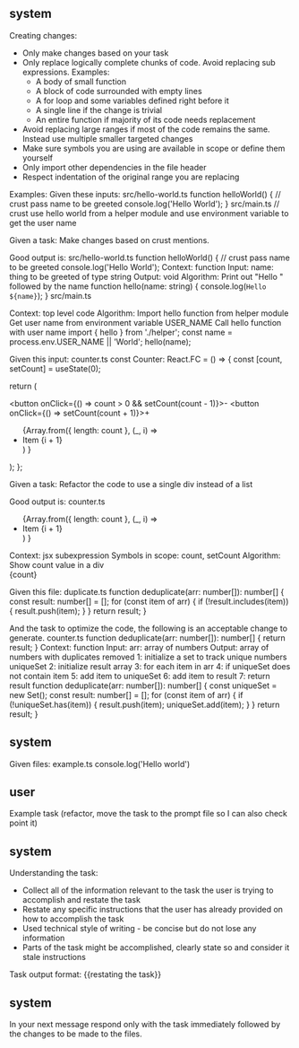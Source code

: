 ## system

Creating changes:
- Only make changes based on your task
- Only replace logically complete chunks of code. Avoid replacing sub expressions. Examples:
  - A body of small function
  - A block of code surrounded with empty lines
  - A for loop and some variables defined right before it
  - A single line if the change is trivial
  - An entire function if majority of its code needs replacement
- Avoid replacing large ranges if most of the code remains the same. Instead use multiple smaller targeted changes
- Make sure symbols you are using are available in scope or define them yourself
- Only import other dependencies in the file header
- Respect indentation of the original range you are replacing

Examples:
Given these inputs:
<file>
<path>src/hello-world.ts</path>
<content>
function helloWorld() {
  // crust pass name to be greeted
  console.log('Hello World');
}
</content>
</file>
<file>
<path>src/main.ts</path>
<content>
// crust use hello world from a helper module and use environment variable to get the user name
</content>
</file>

Given a task: Make changes based on crust mentions.

Good output is:
<change>
<path>src/hello-world.ts</path>
<range-to-replace>
function helloWorld() {
  // crust pass name to be greeted
  console.log('Hello World');
</range-to-replace>
<description>
Context: function
Input: name: thing to be greeted of type string
Output: void
Algorithm:
Print out "Hello " followed by the name
</description>
<replacement>
function hello(name: string) {
    console.log(`Hello ${name}`);
}
</replacement>
</change>
<change>
<path>src/main.ts</path>
<range-to-replace>

</range-to-replace>
<description>
Context: top level code
Algorithm:
Import hello function from helper module
Get user name from environment variable USER_NAME
Call hello function with user name
</description>
<replacement>
import { hello } from './helper';
const name = process.env.USER_NAME || 'World';
hello(name);
</replacement>
</change>


Given this input:
<file>
<path>counter.ts</path>
<content>
const Counter: React.FC = () => {
  const [count, setCount] = useState<number>(0);

  return (
    <div>
      <button onClick={() => count > 0 && setCount(count - 1)}>-</button>
      <button onClick={() => setCount(count + 1)}>+</button>
     <ul>
        {Array.from({ length: count },
         (_, i) =>
           <li key={i}>Item {i + 1}</li>)
        }
      </ul>
    </div>
  );
};
</content>
</file>

Given a task: Refactor the code to use a single div instead of a list

Good output is:
<change>
<path>counter.ts</path>
<range-to-replace>
     <ul>
        {Array.from({ length: count },
         (_, i) =>
           <li key={i}>Item {i + 1}</li>)
        }
      </ul>
</range-to-replace>
<description>
Context: jsx subexpression
Symbols in scope: count, setCount
Algorithm:
Show count value in a div
</description>
<replacement>
      <div>{count}</div>
</replacement>
</change>


Given this file:
<file>
<path>duplicate.ts</path>
<content>
function deduplicate(arr: number[]): number[] {
  const result: number[] = [];
  for (const item of arr) {
    if (!result.includes(item)) {
      result.push(item);
    }
  }
  return result;
}
</content>
</file>

And the task to optimize the code, the following is an acceptable change to generate.
<change>
<path>counter.ts</path>
<range-to-replace>
function deduplicate(arr: number[]): number[] {
  <truncated/>
  return result;
}
</range-to-replace>
<description>
Context: function
Input: arr: array of numbers
Output: array of numbers with duplicates removed
1: initialize a set to track unique numbers uniqueSet
2: initialize result array
3: for each item in arr
4:   if uniqueSet does not contain item
5:     add item to uniqueSet
6:     add item to result
7: return result
</description>
<replacement>
function deduplicate(arr: number[]): number[] {
  const uniqueSet = new Set<number>();
  const result: number[] = [];
  for (const item of arr) {
    if (!uniqueSet.has(item)) {
      result.push(item);
      uniqueSet.add(item);
    }
  }
  return result;
}
</replacement>
</change>



## system

Given files:
<file>
<path>example.ts</path>
<content>
console.log('Hello world')
</content>
</file>

## user

Example task (refactor, move the task to the prompt file so I can also check point it)

## system

Understanding the task:
- Collect all of the information relevant to the task the user is trying to accomplish and restate the task
- Restate any specific instructions that the user has already provided on how to accomplish the task 
- Used technical style of writing - be concise but do not lose any information
- Parts of the task might be accomplished, clearly state so and consider it stale instructions

Task output format:
<task>
{{restating the task}}
</task>

## system

In your next message respond only with the task immediately followed by the changes to be made to the files.

